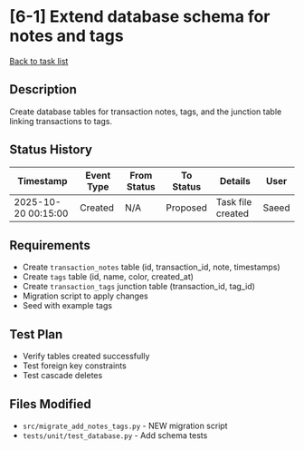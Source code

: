 # [6-1] Extend database schema for notes and tags

[Back to task list](./tasks.md)

## Description
Create database tables for transaction notes, tags, and the junction table linking transactions to tags.

## Status History
| Timestamp | Event Type | From Status | To Status | Details | User |
|-----------|------------|-------------|-----------|---------|------|
| 2025-10-20 00:15:00 | Created | N/A | Proposed | Task file created | Saeed |

## Requirements
- Create `transaction_notes` table (id, transaction_id, note, timestamps)
- Create `tags` table (id, name, color, created_at)
- Create `transaction_tags` junction table (transaction_id, tag_id)
- Migration script to apply changes
- Seed with example tags

## Test Plan
- Verify tables created successfully
- Test foreign key constraints
- Test cascade deletes

## Files Modified
- `src/migrate_add_notes_tags.py` - NEW migration script
- `tests/unit/test_database.py` - Add schema tests

